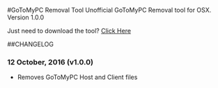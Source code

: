 #GoToMyPC Removal Tool
Unofficial GoToMyPC Removal tool for OSX.  
Version 1.0.0

Just need to download the tool? [Click Here](https://github.com/robotmachine/GoToMyPC-Removal-Tool/releases/download/v1.0.0/GoToMyPC-Removal-Tool-v1.0.0.zip)  

##CHANGELOG
### 12 October, 2016 (v1.0.0)
* Removes GoToMyPC Host and Client files
